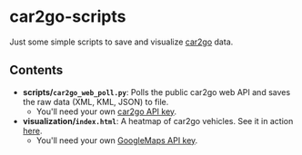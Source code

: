 car2go-scripts
==============

Just some simple scripts to save and visualize [car2go](https://www.car2go.com) data.

## Contents
- **scripts/`car2go_web_poll.py`**: Polls the public car2go web API and saves the raw data (XML, KML, JSON) to file.
  - You'll need your own [car2go API key](https://code.google.com/p/car2go/wiki/oauth).
- **visualization/`index.html`**: A heatmap of car2go vehicles. See it in action [here](http://mpc.ece.utexas.edu/users/jonas/car2go/).
  - You'll need your own [GoogleMaps API key](https://developers.google.com/maps/documentation/javascript/tutorial#api_key).
